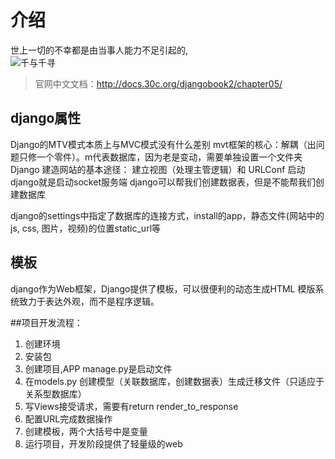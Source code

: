 # 介绍
世上一切的不幸都是由当事人能力不足引起的,    
![千与千寻](https://tse2.mm.bing.net/th?id=OIP.Glfx0vY2PygLLTXOstSQKgHaEo&pid=Api)
>官网中文文档：http://docs.30c.org/djangobook2/chapter05/
## django属性
Django的MTV模式本质上与MVC模式没有什么差别
mvt框架的核心：解耦（出问题只修一个零件）。m代表数据库，因为老是变动，需要单独设置一个文件夹
Django 建造网站的基本途径： 建立视图（处理主管逻辑）和 URLConf
启动django就是启动socket服务端
django可以帮我们创建数据表，但是不能帮我们创建数据库

django的settings中指定了数据库的连接方式，install的app，静态文件(网站中的 js, css, 图片，视频)的位置static_url等


## 模板
django作为Web框架，Django提供了模板，可以很便利的动态生成HTML 模版系统致力于表达外观，而不是程序逻辑。

##项目开发流程：
1. 创建环境
2. 安装包
3. 创建项目,APP manage.py是启动文件
4. 在models.py 创建模型（关联数据库，创建数据表）生成迁移文件（只适应于关系型数据库）
5. 写Views接受请求，需要有return render_to_response
6. 配置URL完成数据操作
7. 创建模板，两个大括号中是变量
8. 运行项目，开发阶段提供了轻量级的web

